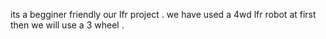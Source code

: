 its a begginer friendly our lfr project . we have used a 4wd lfr robot at first then we will use a 3 wheel . 
